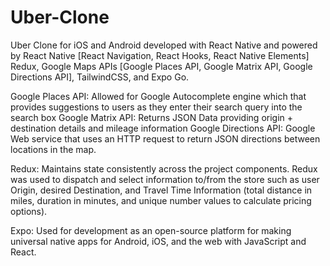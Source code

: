 # Uber-Clone
Uber Clone for iOS and Android developed with React Native and powered by React Native [React Navigation, React Hooks, React Native Elements] Redux, Google Maps APIs [Google Places API, Google Matrix API, Google Directions API], TailwindCSS, and Expo Go.

Google Places API: Allowed for Google Autocomplete engine which that provides suggestions to users as they enter their search query into the search box
Google Matrix API: Returns JSON Data providing origin + destination details and mileage information
Google Directions API: Google Web service that uses an HTTP request to return JSON directions between locations in the map.

Redux: Maintains state consistently across the project components. Redux was used to dispatch and select information to/from the store such as user Origin, desired Destination, and Travel Time Information (total distance in miles, duration in minutes, and unique number values to calculate pricing options).

Expo: Used for development as an open-source platform for making universal native apps for Android, iOS, and the web with JavaScript and React.
